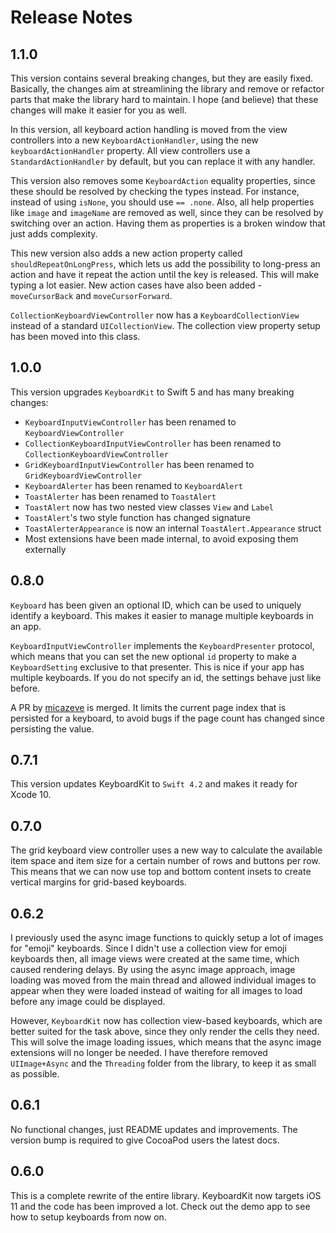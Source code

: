 # Release Notes


## 1.1.0

This version contains several breaking changes, but they are easily fixed. Basically, the changes aim at streamlining the library and remove or refactor parts that make the library hard to maintain. I hope (and believe) that these changes will make it easier for you as well.

In this version, all keyboard action handling is moved from the view controllers into a new `KeyboardActionHandler`, using the new `keyboardActionHandler` property. All view controllers use a `StandardActionHandler` by default, but you can replace it with any handler.

This version also removes some `KeyboardAction` equality properties, since these should be resolved by checking the types instead. For instance, instead of using `isNone`, you should use `== .none`.  Also, all help properties like `image` and `imageName` are removed as well, since they can be resolved by switching over an action. Having them as properties is a broken window that just adds complexity.

This new version also adds a new action property called `shouldRepeatOnLongPress`, which lets us add the possibility to long-press an action and have it repeat the action until the key is released. This will make typing a lot easier. New action cases have also been added - `moveCursorBack` and `moveCursorForward`.

`CollectionKeyboardViewController` now has a `KeyboardCollectionView` instead of a standard `UICollectionView`. The collection view property setup has been moved into this class.



## 1.0.0

This version upgrades `KeyboardKit` to Swift 5 and has many breaking changes:

 * `KeyboardInputViewController` has been renamed to `KeyboardViewController`
 * `CollectionKeyboardInputViewController` has been renamed to `CollectionKeyboardViewController`
 * `GridKeyboardInputViewController` has been renamed to `GridKeyboardViewController`
 * `KeyboardAlerter` has been renamed to `KeyboardAlert`
 * `ToastAlerter` has been renamed to `ToastAlert`
 * `ToastAlert` now has two nested view classes `View` and `Label`
 * `ToastAlert`'s two style function has changed signature
 * `ToastAlerterAppearance` is now an internal `ToastAlert.Appearance` struct
 * Most extensions have been made internal, to avoid exposing them externally


## 0.8.0

`Keyboard` has been given an optional ID, which can be used to uniquely identify a keyboard. This makes it easier to manage multiple keyboards in an app.

`KeyboardInputViewController` implements the `KeyboardPresenter` protocol, which means that you can set the new optional `id` property to make a `KeyboardSetting` exclusive to that presenter. This is nice if your app has multiple keyboards. If you do not specify an id, the settings behave just like before.

A PR by [micazeve](https://github.com/micazeve) is merged. It limits the current page index that is persisted for a keyboard, to avoid bugs if the page count has changed since persisting the value.


## 0.7.1

This version updates KeyboardKit to `Swift 4.2` and makes it ready for Xcode 10.


## 0.7.0

The grid keyboard view controller uses a new way to calculate the available item space and item size for a certain number of rows and buttons per row. This means that we can now use top and bottom content insets to create vertical margins for grid-based keyboards.


## 0.6.2

I previously used the async image functions to quickly setup a lot of images for "emoji" keyboards. Since I didn't use a collection view for emoji keyboards then, all image views were created at the same time, which caused rendering delays. By using the async image approach, image loading was moved from the main thread and allowed individual images to appear when they were loaded instead of waiting for all images to load before any image could be displayed.

However, `KeyboardKit` now has collection view-based keyboards, which are better suited for the task above, since they only render the cells they need. This will solve the image loading issues, which means that the async image extensions will no longer be needed. I have therefore removed `UIImage+Async` and the `Threading` folder from the library, to keep it as small as possible.


## 0.6.1

No functional changes, just README updates and improvements. The version bump is required to give CocoaPod users the latest docs.


## 0.6.0

This is a complete rewrite of the entire library. KeyboardKit now targets iOS 11 and the code has been improved a lot. Check out the demo app to see how to setup keyboards from now on.
